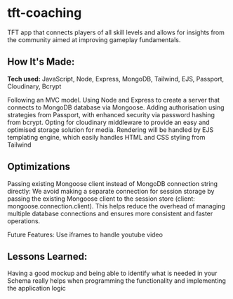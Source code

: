 # tft-coaching
TFT app that connects players of all skill levels and allows for insights from the community aimed at improving gameplay fundamentals.

## How It's Made:

**Tech used:** JavaScript, Node, Express, MongoDB, Tailwind, EJS, Passport, Cloudinary, Bcrypt

Following an MVC model.
Using Node and Express to create a server that connects to MongoDB database via Mongoose. 
Adding authorisation using strategies from Passport, with enhanced security via password hashing from bcrypt. 
Opting for cloudinary middleware to provide an easy and optimised storage solution for media.
Rendering will be handled by EJS templating engine, which easily handles HTML and CSS styling from Tailwind

## Optimizations

Passing existing Mongoose client instead of MongoDB connection string directly:
We avoid making a separate connection for session storage by passing the existing Mongoose client to the session store (client: mongoose.connection.client).
This helps reduce the overhead of managing multiple database connections and ensures more consistent and faster operations.

Future Features: 
Use iframes to handle youtube video 

## Lessons Learned:

Having a good mockup and being able to identify what is needed in your Schema really helps when programming the functionality and implementing the application logic



